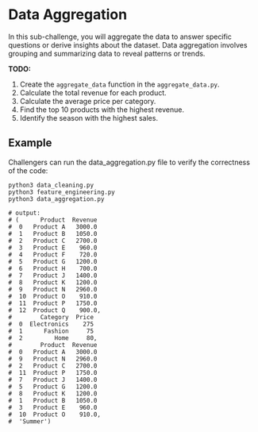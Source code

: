 # Data Aggregation

In this sub-challenge, you will aggregate the data to answer specific questions or derive insights about the dataset. Data aggregation involves grouping and summarizing data to reveal patterns or trends.

**TODO:**

1.  Create the `aggregate_data` function in the `aggregate_data.py`.
2.  Calculate the total revenue for each product.
3.  Calculate the average price per category.
4.  Find the top 10 products with the highest revenue.
5.  Identify the season with the highest sales.

## Example

Challengers can run the data_aggregation.py file to verify the correctness of the code:

```
python3 data_cleaning.py
python3 feature_engineering.py
python3 data_aggregation.py

# output:
# (      Product  Revenue
#  0   Product A   3000.0
#  1   Product B   1050.0
#  2   Product C   2700.0
#  3   Product E    960.0
#  4   Product F    720.0
#  5   Product G   1200.0
#  6   Product H    700.0
#  7   Product J   1400.0
#  8   Product K   1200.0
#  9   Product N   2960.0
#  10  Product O    910.0
#  11  Product P   1750.0
#  12  Product Q    900.0,
#        Category  Price
#  0  Electronics    275
#  1      Fashion     75
#  2         Home     80,
#        Product  Revenue
#  0   Product A   3000.0
#  9   Product N   2960.0
#  2   Product C   2700.0
#  11  Product P   1750.0
#  7   Product J   1400.0
#  5   Product G   1200.0
#  8   Product K   1200.0
#  1   Product B   1050.0
#  3   Product E    960.0
#  10  Product O    910.0,
#  'Summer')
```
